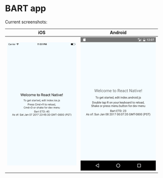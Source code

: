 BART app
========

Current screenshots:

| iOS | Android |
|-----|---------|
| ![](screenshots/2017-01-07-ios.png) | ![](screenshots/2017-01-07-android.png) |
